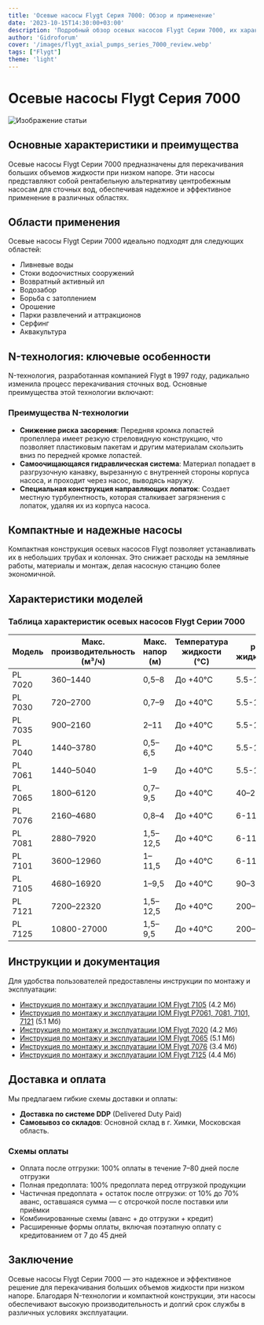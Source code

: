 ```yaml
---
title: 'Осевые насосы Flygt Серия 7000: Обзор и применение'
date: '2023-10-15T14:30:00+03:00'
description: 'Подробный обзор осевых насосов Flygt Серии 7000, их характеристик, моделей и областей применения. Купить в Москве.'
author: 'Gidroforum'
cover: '/images/flygt_axial_pumps_series_7000_review.webp'
tags: ["Flygt"]
theme: 'light'
---
```

# Осевые насосы Flygt Серия 7000

![Изображение статьи](/images/flygt_axial_pumps_series_7000_review.webp)

## Основные характеристики и преимущества

Осевые насосы Flygt Серии 7000 предназначены для перекачивания больших объемов жидкости при низком напоре. Эти насосы представляют собой рентабельную альтернативу центробежным насосам для сточных вод, обеспечивая надежное и эффективное применение в различных областях.

## Области применения

Осевые насосы Flygt Серии 7000 идеально подходят для следующих областей:

- Ливневые воды
- Стоки водоочистных сооружений
- Возвратный активный ил
- Водозабор
- Борьба с затоплением
- Орошение
- Парки развлечений и аттракционов
- Серфинг
- Аквакультура

## N-технология: ключевые особенности

N-технология, разработанная компанией Flygt в 1997 году, радикально изменила процесс перекачивания сточных вод. Основные преимущества этой технологии включают:

### Преимущества N-технологии

- **Снижение риска засорения**: Передняя кромка лопастей пропеллера имеет резкую стреловидную конструкцию, что позволяет пластиковым пакетам и другим материалам скользить вниз по передней кромке лопастей.
- **Самоочищающаяся гидравлическая система**: Материал попадает в разгрузочную канавку, вырезанную с внутренней стороны корпуса насоса, и проходит через насос, выводясь наружу.
- **Специальная конструкция направляющих лопаток**: Создает местную турбулентность, которая сталкивает загрязнения с лопаток, удаляя их из корпуса насоса.

## Компактные и надежные насосы

Компактная конструкция осевых насосов Flygt позволяет устанавливать их в небольших трубах и колоннах. Это снижает расходы на земляные работы, материалы и монтаж, делая насосную станцию более экономичной.

## Характеристики моделей

### Таблица характеристик осевых насосов Flygt Серии 7000

| Модель    | Макс. производительность (м³/ч) | Макс. напор (м) | Температура жидкости (°C) | pH жидкости | Мощность (кВт) | Диаметр колонны (мм) |
|-----------|-----------------------------|------------------|---------------------------|--------------|------------------|--------------------|
| PL 7020   | 360–1440                    | 0,5–8            | До +40°C                  | 5.5-14       | 6–25             | 400                |
| PL 7030   | 720–2700                    | 0,7–9            | До +40°C                  | 5.5-14       | 16–50            | 500                |
| PL 7035   | 900–2160                    | 2–11             | До +40°C                  | 5.5-14       | 40–75            | 550 или 600        |
| PL 7040   | 1440–3780                   | 0,5–6,5          | До +40°C                  | 5.5-14       | 20–63            | 600                |
| PL 7061   | 1440–5040                   | 1–9              | До +40°C                  | 5.5-14       | 45–160           | 800                |
| PL 7065   | 1800–6120                   | 0,7–9,5          | До +40°C                  | 40–200       | 800               |
| PL 7076   | 2160–4680                   | 0,8–4            | До +40°C                  | 6-11         | 37–55            | 1 000              |
| PL 7081   | 2880–7920                   | 1,5–12,5         | До +40°C                  | 6-11         | 55–200           | 1 000              |
| PL 7101   | 3600–12960                  | 1–11,5           | До +40°C                  | 6-11         | 40–300           | 1 200              |
| PL 7105   | 4680–16920                  | 1–9,5            | До +40°C                  | 90–320       | 1 200             |
| PL 7121   | 7200–22320                  | 1,5–12,5         | До +40°C                  | 200–575      | 1 400             |
| PL 7125   | 10800-27000                 | 1,5–9,5          | До +40°C                  | 200–500      | 1 400             |

## Инструкции и документация

Для удобства пользователей предоставлены инструкции по монтажу и эксплуатации:

- [Инструкция по монтажу и эксплуатации IOM Flygt 7105](https://example.com/instruction_7105.pdf) (4.2 Мб)
- [Инструкция по монтажу и эксплуатации IOM Flygt P7061, 7081, 7101, 7121](https://example.com/instruction_pumps.pdf) (5.1 Мб)
- [Инструкция по монтажу и эксплуатации IOM Flygt 7020](https://example.com/instruction_7020.pdf) (4.2 Мб)
- [Инструкция по монтажу и эксплуатации IOM Flygt 7065](https://example.com/instruction_7065.pdf) (5.1 Мб)
- [Инструкция по монтажу и эксплуатации IOM Flygt 7076](https://example.com/instruction_7076.pdf) (3.4 Мб)
- [Инструкция по монтажу и эксплуатации IOM Flygt 7125](https://example.com/instruction_7125.pdf) (4.4 Мб)

## Доставка и оплата

Мы предлагаем гибкие схемы доставки и оплаты:

- **Доставка по системе DDP** (Delivered Duty Paid)
- **Самовывоз со складов**: Основной склад в г. Химки, Московская область.

### Схемы оплаты

- Оплата после отгрузки: 100% оплаты в течение 7–80 дней после отгрузки
- Полная предоплата: 100% предоплата перед отгрузкой продукции
- Частичная предоплата + остаток после отгрузки: от 10% до 70% аванс, оставшаяся сумма — с отсрочкой после поставки или приёмки
- Комбинированные схемы (аванс + до отгрузки + кредит)
- Расширенные формы оплаты, включая поэтапную оплату с кредитованием от 7 до 45 дней

## Заключение

Осевые насосы Flygt Серии 7000 — это надежное и эффективное решение для перекачивания больших объемов жидкости при низком напоре. Благодаря N-технологии и компактной конструкции, эти насосы обеспечивают высокую производительность и долгий срок службы в различных условиях эксплуатации.
```